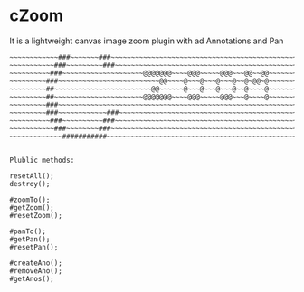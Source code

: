 cZoom
=====

It is a lightweight canvas image zoom plugin with ad Annotations and Pan


~~~~~~~~~~~~~~#########~~~~~~~~~~~~~~~~~~~~~~~~~~~~~~~~~~~~~~~~~~~~~~~~~
~~~~~~~~~~~~###~~~~~~~###~~~~~~~~~~~~~~~~~~~~~~~~~~~~~~~~~~~~~~~~~~~~~~~
~~~~~~~~~~~###~~~~~~~~~###~~~~~~~~~~~~~~~~~~~~~~~~~~~~~~~~~~~~~~~~~~~~~~
~~~~~~~~~~###~~~~~~~~~~~~~~~~~~~~@@@@@@@~~~~@@@~~~~~@@@~~~@@~~@@~~~~~~~~
~~~~~~~~~###~~~~~~~~~~~~~~~~~~~~~~~~~@@~~~~@~~~@~~~@~~~@~~@~@@~@~~~~~~~~
~~~~~~~~~##~~~~~~~~~~~~~~~~~~~~~~~~@@~~~~~~@~~~@~~~@~~~@~~@~~~~@~~~~~~~~
~~~~~~~~~##~~~~~~~~~~~~~~~~~~~~~~@@@@@@@~~~~@@@~~~~~@@@~~~@~~~~@~~~~~~~~
~~~~~~~~~###~~~~~~~~~~~~~~~~~~~~~~~~~~~~~~~~~~~~~~~~~~~~~~~~~~~~~~~~~~~~
~~~~~~~~~###~~~~~~~~~~~~###~~~~~~~~~~~~~~~~~~~~~~~~~~~~~~~~~~~~~~~~~~~~~
~~~~~~~~~~###~~~~~~~~~~###~~~~~~~~~~~~~~~~~~~~~~~~~~~~~~~~~~~~~~~~~~~~~~
~~~~~~~~~~~###~~~~~~~~###~~~~~~~~~~~~~~~~~~~~~~~~~~~~~~~~~~~~~~~~~~~~~~~
~~~~~~~~~~~~~###########~~~~~~~~~~~~~~~~~~~~~~~~~~~~~~~~~~~~~~~~~~~~~~~~


Plublic methods:
~~~~~~~~~~~~~~~~
	
	resetAll();
	destroy();
	
	#zoomTo();
	#getZoom();
	#resetZoom();
	
	#panTo();
	#getPan();
	#resetPan();
	
	#createAno();
	#removeAno();
	#getAnos();	


